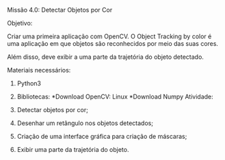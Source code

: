 Missão 4.0: Detectar Objetos por Cor

Objetivo:

Criar uma primeira aplicação com OpenCV. O Object Tracking by color é uma aplicação em que objetos são reconhecidos por meio das suas cores.

Além disso, deve exibir a uma parte da trajetória do objeto detectado.

Materiais necessários:

1. Python3
2. Bibliotecas:
  *Download OpenCV: Linux
  *Download Numpy
Atividade:

1. Detectar objetos por cor;
2. Desenhar um retângulo nos objetos detectados;
3. Criação de uma interface gráfica para criação de máscaras;
4. Exibir uma parte da trajetória do objeto.
